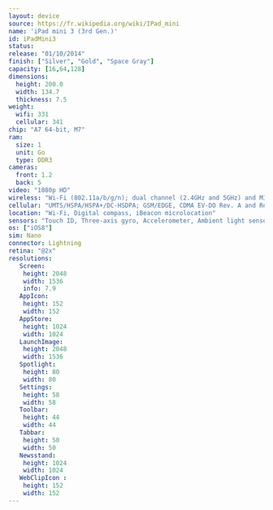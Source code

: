 ```yaml
---
layout: device
source: https://fr.wikipedia.org/wiki/IPad_mini
name: 'iPad mini 3 (3rd Gen.)'
id: iPadMini3
status:
release: "01/10/2014"
finish: ["Silver", "Gold", "Space Gray"]
capacity: [16,64,128]
dimensions:
  height: 200.0
  width: 134.7
  thickness: 7.5
weight:
  wifi: 331
  cellular: 341
chip: "A7 64-bit, M7"
ram:
  size: 1
  unit: Go
  type: DDR3
cameras:
  front: 1.2
  back: 5
video: "1080p HD"
wireless: "Wi‑Fi (802.11a/​b/​g/​n); dual channel (2.4GHz and 5GHz) and MIMO, Bluetooth 4.0 technology"
cellular: "UMTS/​HSPA/​HSPA+/​DC‑HSDPA; GSM/EDGE, CDMA EV-DO Rev. A and Rev. B, LTE"
location: "Wi‑Fi, Digital compass, iBeacon microlocation"
sensors: "Touch ID, Three-axis gyro, Accelerometer, Ambient light sensor"
os: ["iOS8"]
sim: Nano
connector: Lightning
retina: "@2x"
resolutions:
   Screen:
    height: 2048
    width: 1536
    info: 7.9
   AppIcon:
    height: 152
    width: 152
   AppStore:
    height: 1024
    width: 1024
   LaunchImage:
    height: 2048
    width: 1536
   Spotlight:
    height: 80
    width: 80
   Settings:
    height: 58
    width: 58
   Toolbar:
    height: 44
    width: 44
   Tabbar:
    height: 50
    width: 50
   Newsstand:
    height: 1024
    width: 1024
   WebClipIcon :
    height: 152
    width: 152
---
```

